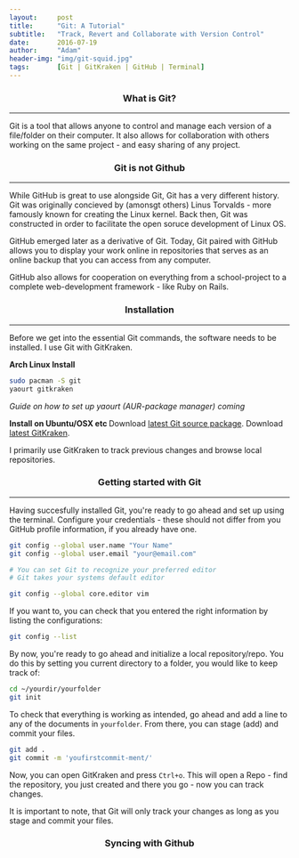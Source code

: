 ```yaml
---
layout:     post
title:      "Git: A Tutorial"
subtitle:   "Track, Revert and Collaborate with Version Control"
date:       2016-07-19
author:     "Adam"
header-img: "img/git-squid.jpg"
tags:		[Git | GitKraken | GitHub | Terminal]
---
```


<center><h3> What is Git? </h3></center>
<hr>
Git is a tool that allows anyone to control and manage each version of a file/folder on their computer. It also allows for collaboration with others working on the same project - and easy sharing of any project. 

<center><h3> Git is not Github </h3></center>
<hr>
While GitHub is great to use alongside Git, Git has a very different history. Git was originally concieved by (amonsgt others) Linus Torvalds - more famously known for creating the Linux kernel. Back then, Git was constructed in order to facilitate the open soruce development of Linux OS.

GitHub emerged later as a derivative of Git. 
Today, Git paired with GitHub allows you to display your work online in repositories that serves as an online backup that you can access from any computer. 

GitHub also allows for cooperation on everything from a school-project to a complete web-development framework - like Ruby on Rails. 

<center><h3> Installation </h3></center>
<hr>
Before we get into the essential Git commands, the software needs to be installed. I use Git with GitKraken. 

<b> Arch Linux Install </b>
```.sh
sudo pacman -S git
yaourt gitkraken
```
<i> Guide on how to set up yaourt (AUR-package manager) coming </i>


<b> Install on Ubuntu/OSX etc </b>
Download [latest Git source package](https://git-scm.com/).
Download [latest GitKraken](https://www.gitkraken.com/download).

I primarily use GitKraken to track previous changes and browse local repositories.


<center><h3> Getting started with Git </h3></center>
<hr>

Having succesfully installed Git, you're ready to go ahead and set up using the terminal. Configure your credentials - these should not differ from you GitHub profile information, if you already have one. 

```.sh
git config --global user.name "Your Name"
git config --global user.email "your@email.com"

# You can set Git to recognize your preferred editor
# Git takes your systems default editor

git config --global core.editor vim
```

If you want to, you can check that you entered the right information by listing the configurations:
```.sh
git config --list
```

By now, you're ready to go ahead and initialize a local repository/repo. You do this by setting you current directory to a folder, you would like to keep track of:

```.sh
cd ~/yourdir/yourfolder
git init
```

To check that everything is working as intended, go ahead and add a line to any of the documents in `yourfolder`. From there, you can stage (add) and commit your files.

```.sh
git add .
git commit -m 'youfirstcommit-ment/'
```

Now, you can open GitKraken and press `Ctrl+o`. This will open a Repo - find the repository, you just created and there you go - now you can track changes. 

It is important to note, that Git will only track your changes as long as you stage and commit your files.


<h3><center> Syncing with Github </center></h3>






```.sh

```

```.sh

```

```.sh

```